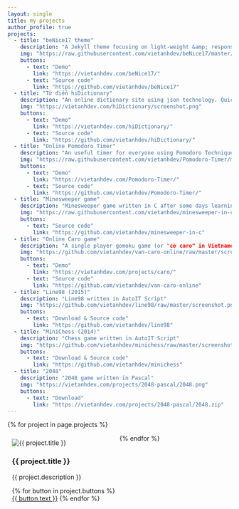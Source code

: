 ```yaml
---
layout: single
title: my projects
author_profile: true
projects:
  - title: "beNice17 theme"
    description: "A Jekyll theme focusing on light-weight &amp; responsive. Suitable for personal websites & blogs."
    img: "https://raw.githubusercontent.com/vietanhdev/beNice17/master/screenshots/beNice17_530x300.png"
    buttons:
      - text: "Demo"
        link: "https://vietanhdev.com/beNice17/"
      - text: "Source code"
        link: "https://github.com/vietanhdev/beNice17"
  - title: "Từ điển hiDictionary"
    description: "An online dictionary site using json technology. Quick search is available."
    img: "https://vietanhdev.com/hiDictionary/screenshot.png"
    buttons:
      - text: "Demo"
        link: "https://vietanhdev.com/hiDictionary/"
      - text: "Source code"
        link: "https://github.com/vietanhdev/hiDictionary/"
  - title: "Online Pomodoro Timer"
    description: "An useful timer for everyone using Pomodoro Technique to manage their time."
    img: "https://raw.githubusercontent.com/vietanhdev/Pomodoro-Timer/master/screenshot.png"
    buttons:
      - text: "Demo"
        link: "https://vietanhdev.com/Pomodoro-Timer/"
      - text: "Source code"
        link: "https://github.com/vietanhdev/Pomodoro-Timer/"
  - title: "Minesweeper game"
    description: "Minesweeper game written in C after some days learning C programming at university."
    img: "https://raw.githubusercontent.com/vietanhdev/minesweeper-in-c/master/screenshot.png"
    buttons:
      - text: "Source code"
        link: "https://github.com/vietanhdev/minesweeper-in-c"
  - title: "Online Caro game"
    description: "A single player gomoku game (or "cờ caro" in Vietnamese)."
    img: "https://github.com/vietanhdev/van-caro-online/raw/master/screenshot.png"
    buttons:
      - text: "Demo"
        link: "https://vietanhdev.com/projects/caro/"
      - text: "Source code"
        link: "https://github.com/vietanhdev/van-caro-online"
  - title: "Line98 (2015)"
    description: "Line98 written in AutoIT Script"
    img: "https://github.com/vietanhdev/line98/raw/master/screenshot.png"
    buttons:
      - text: "Download & Source code"
        link: "https://github.com/vietanhdev/line98"
  - title: "MiniChess (2014)"
    description: "Chess game written in AutoIT Script"
    img: "https://github.com/vietanhdev/minichess/raw/master/screenshot.png"
    buttons:
      - text: "Download & Source code"
        link: "https://github.com/vietanhdev/minichess"
  - title: "2048"
    description: "2048 game written in Pascal"
    img: "https://vietanhdev.com/projects/2048-pascal/2048.png"
    buttons:
      - text: "Download"
        link: "https://vietanhdev.com/projects/2048-pascal/2048.zip"
---
```


<style media="screen">
  .project {
    width: 50%;
    max-width: 500px;
    float: left;
    padding: 10px;
    box-sizing: border-box;
}
</style>

{% for project in page.projects %}
<div class="project">
  <div class="thumbnail">
    <img src="{{ project.img }}" alt="{{ project.title }}">
  </div>
  <div class="caption">
    <h3>{{ project.title }}</h3>
    <p>{{ project.description }}</p>
      <p>
        {% for button in project.buttons %}
        <a href="{{ button.link }}" class="btn btn-primary" role="button">{{ button.text }}</a>
        {% endfor %}
      </p>
  </div>
</div>
{% endfor %}
